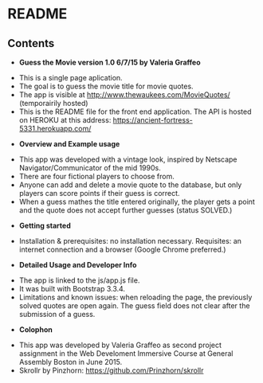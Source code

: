 # README

## Contents

* **Guess the Movie version 1.0 6/7/15 by Valeria Graffeo**

- This is a single page aplication.
- The goal is to guess the movie title for movie quotes.
- The app is visible at http://www.thewaukees.com/MovieQuotes/ (temporairily hosted)
- This is the README file for the front end application. The API is hosted on HEROKU at this address: https://ancient-fortress-5331.herokuapp.com/

* **Overview and Example usage**

- This app was developed with a vintage look, inspired by Netscape Navigator/Communicator of the mid 1990s.
- There are four fictional players to choose from.
- Anyone can add and delete a movie quote to the database, but only players can score points if their guess is correct.
- When a guess mathes the title entered originally, the player gets a point and the quote does not accept further guesses (status SOLVED.)

* **Getting started**

- Installation & prerequisites: no installation necessary. Requisites: an internet connection and a browser (Google Chrome preferred.)

* **Detailed Usage and Developer Info**

- The app is linked to the js/app.js file.
- It was built with Bootstrap 3.3.4.
- Limitations and known issues: when reloading the page, the previously solved quotes are open again.
The guess field does not clear after the submission of a guess.

* **Colophon**

- This app was developed by Valeria Graffeo as second project assignment in the Web Develoment Immersive Course at General Assembly Boston in June 2015.
- Skrollr by Pinzhorn: https://github.com/Prinzhorn/skrollr


